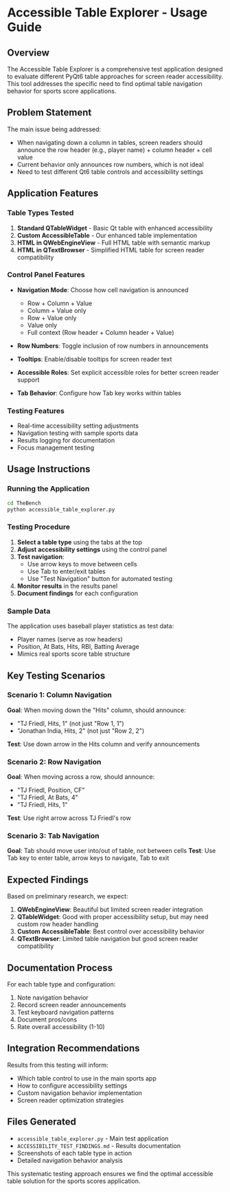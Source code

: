 # Accessible Table Explorer - Usage Guide

## Overview
The Accessible Table Explorer is a comprehensive test application designed to evaluate different PyQt6 table approaches for screen reader accessibility. This tool addresses the specific need to find optimal table navigation behavior for sports score applications.

## Problem Statement
The main issue being addressed:
- When navigating down a column in tables, screen readers should announce the row header (e.g., player name) + column header + cell value
- Current behavior only announces row numbers, which is not ideal
- Need to test different Qt6 table controls and accessibility settings

## Application Features

### Table Types Tested
1. **Standard QTableWidget** - Basic Qt table with enhanced accessibility
2. **Custom AccessibleTable** - Our enhanced table implementation
3. **HTML in QWebEngineView** - Full HTML table with semantic markup
4. **HTML in QTextBrowser** - Simplified HTML table for screen reader compatibility

### Control Panel Features
- **Navigation Mode**: Choose how cell navigation is announced
  - Row + Column + Value
  - Column + Value only
  - Row + Value only  
  - Value only
  - Full context (Row header + Column header + Value)

- **Row Numbers**: Toggle inclusion of row numbers in announcements
- **Tooltips**: Enable/disable tooltips for screen reader text
- **Accessible Roles**: Set explicit accessible roles for better screen reader support
- **Tab Behavior**: Configure how Tab key works within tables

### Testing Features
- Real-time accessibility setting adjustments
- Navigation testing with sample sports data
- Results logging for documentation
- Focus management testing

## Usage Instructions

### Running the Application
```bash
cd TheBench
python accessible_table_explorer.py
```

### Testing Procedure
1. **Select a table type** using the tabs at the top
2. **Adjust accessibility settings** using the control panel
3. **Test navigation**:
   - Use arrow keys to move between cells
   - Use Tab to enter/exit tables
   - Use "Test Navigation" button for automated testing
4. **Monitor results** in the results panel
5. **Document findings** for each configuration

### Sample Data
The application uses baseball player statistics as test data:
- Player names (serve as row headers)
- Position, At Bats, Hits, RBI, Batting Average
- Mimics real sports score table structure

## Key Testing Scenarios

### Scenario 1: Column Navigation
**Goal**: When moving down the "Hits" column, should announce:
- "TJ Friedl, Hits, 1" (not just "Row 1, 1")
- "Jonathan India, Hits, 2" (not just "Row 2, 2")

**Test**: Use down arrow in the Hits column and verify announcements

### Scenario 2: Row Navigation  
**Goal**: When moving across a row, should announce:
- "TJ Friedl, Position, CF"
- "TJ Friedl, At Bats, 4"
- "TJ Friedl, Hits, 1"

**Test**: Use right arrow across TJ Friedl's row

### Scenario 3: Tab Navigation
**Goal**: Tab should move user into/out of table, not between cells
**Test**: Use Tab key to enter table, arrow keys to navigate, Tab to exit

## Expected Findings

Based on preliminary research, we expect:

1. **QWebEngineView**: Beautiful but limited screen reader integration
2. **QTableWidget**: Good with proper accessibility setup, but may need custom row header handling
3. **Custom AccessibleTable**: Best control over accessibility behavior
4. **QTextBrowser**: Limited table navigation but good screen reader compatibility

## Documentation Process

For each table type and configuration:
1. Note navigation behavior
2. Record screen reader announcements
3. Test keyboard navigation patterns
4. Document pros/cons
5. Rate overall accessibility (1-10)

## Integration Recommendations

Results from this testing will inform:
- Which table control to use in the main sports app
- How to configure accessibility settings
- Custom navigation behavior implementation
- Screen reader optimization strategies

## Files Generated

- `accessible_table_explorer.py` - Main test application
- `ACCESSIBILITY_TEST_FINDINGS.md` - Results documentation
- Screenshots of each table type in action
- Detailed navigation behavior analysis

This systematic testing approach ensures we find the optimal accessible table solution for the sports scores application.